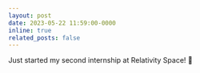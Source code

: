 ```yaml
---
layout: post
date: 2023-05-22 11:59:00-0000
inline: true
related_posts: false
---
```


Just started my second internship at Relativity Space! :rocket:
